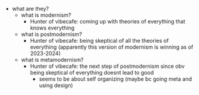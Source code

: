   * what are they?
    * what is modernism?
      * Hunter of vibecafe: coming up with theories of everything that knows everything
    * what is postmodernism?
      * Hunter of vibecafe: being skeptical of all the theories of everything (apparently this version of modernism is winning as of 2023-2024)
    * what is metamodernism?
      * Hunter of vibecafe: the next step of postmodernism since obv being skeptical of everything doesnt lead to good
        * seems to be about self organizing (maybe bc going meta and using design)